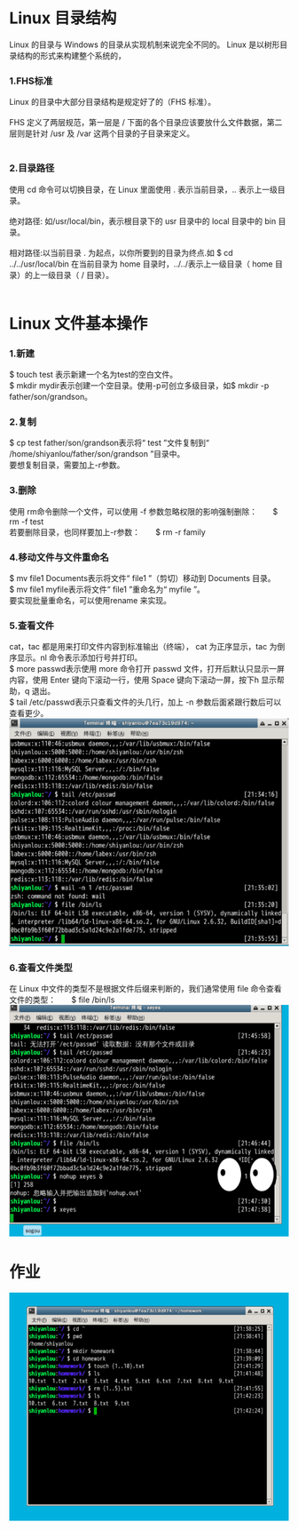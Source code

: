 # Linux 目录结构
Linux 的目录与 Windows 的目录从实现机制来说完全不同的。 Linux 是以树形目录结构的形式来构建整个系统的，<br>
### 1.FHS标准
Linux 的目录中大部分目录结构是规定好了的（FHS 标准）。<br><br>
FHS 定义了两层规范，第一层是 / 下面的各个目录应该要放什么文件数据，第二层则是针对 /usr 及 /var 这两个目录的子目录来定义。<br><br>
### 2.目录路径
使用 cd 命令可以切换目录，在 Linux 里面使用 . 表示当前目录，.. 表示上一级目录。<br><br>
绝对路径: 如/usr/local/bin，表示根目录下的 usr 目录中的 local 目录中的 bin 目录。<br><br>
相对路径:以当前目录 . 为起点，以你所要到的目录为终点.如 $ cd ../../usr/local/bin 在当前目录为 home 目录时，../../表示上一级目录（ home 目录）的上一级目录（ / 目录）。<br><br>
# Linux 文件基本操作
### 1.新建
$ touch test 表示新建一个名为test的空白文件。<br>
$ mkdir mydir表示创建一个空目录。使用-p可创立多级目录，如$ mkdir -p father/son/grandson。<br>
### 2.复制
$ cp test father/son/grandson表示将“ test ”文件复制到“ /home/shiyanlou/father/son/grandson ”目录中。<br>
要想复制目录，需要加上-r参数。<br>
### 3.删除
使用 rm命令删除一个文件，可以使用 -f 参数忽略权限的影响强制删除：　　$ rm -f test<br>
若要删除目录，也同样要加上-r参数：　　$ rm -r family<br>
### 4.移动文件与文件重命名
$ mv file1 Documents表示将文件“ file1 ”（剪切）移动到 Documents 目录。<br>
$ mv file1 myfile表示将文件“ file1 ”重命名为“ myfile ”。<br>
要实现批量重命名，可以使用rename 来实现。<br>
### 5.查看文件
cat，tac 都是用来打印文件内容到标准输出（终端）， cat 为正序显示，tac 为倒序显示。nl 命令表示添加行号并打印。<br>
$ more passwd表示使用 more 命令打开 passwd 文件，打开后默认只显示一屏内容，使用 Enter 键向下滚动一行，使用 Space 键向下滚动一屏，按下h 显示帮助，q 退出。<br>
$ tail /etc/passwd表示只查看文件的头几行，加上 -n 参数后面紧跟行数后可以查看更少。<br>
![test](https://github.com/asdLingDe/hellow-world/blob/master/%E5%87%8C%E5%BE%B7/8.png?raw=true)
### 6.查看文件类型
在 Linux 中文件的类型不是根据文件后缀来判断的，我们通常使用 file 命令查看文件的类型：　　$ file /bin/ls<br>
![test](https://github.com/asdLingDe/hellow-world/blob/master/%E5%87%8C%E5%BE%B7/10.png?raw=true)
# 作业
![test](https://github.com/asdLingDe/hellow-world/blob/master/%E5%87%8C%E5%BE%B7/9.png?raw=true)
